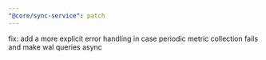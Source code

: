 ```yaml
---
"@core/sync-service": patch
---
```


fix: add a more explicit error handling in case periodic metric collection fails and make wal queries async
